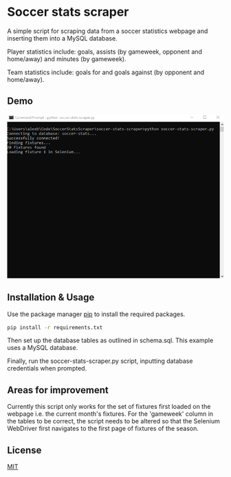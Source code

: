 # Soccer stats scraper
A simple script for scraping data from a soccer statistics webpage and inserting them into a MySQL database.

Player statistics include: goals, assists (by gameweek, opponent and home/away) and minutes (by gameweek).

Team statistics include: goals for and goals against (by opponent and home/away).

## Demo
![Scraper](demo/scraper.gif)

## Installation & Usage
Use the package manager [pip](https://pip.pypa.io/en/stable/) to install the required packages. 

```bash
pip install -r requirements.txt
```
Then set up the database tables as outlined in schema.sql. This example uses a MySQL database.

Finally, run the soccer-stats-scraper.py script, inputting database credentials when prompted.

## Areas for improvement
Currently this script only works for the set of fixtures first loaded on the webpage i.e. the current month's fixtures. For the 'gameweek' column in the tables to be correct, the script needs to be altered so that the Selenium WebDriver first navigates to the first page of fixtures of the season.

## License
[MIT](https://choosealicense.com/licenses/mit/)